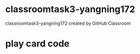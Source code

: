 # classroomtask3-yangning172
classroomtask3-yangning172 created by GitHub Classroom


# play card code
